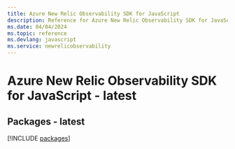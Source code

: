 ```yaml
---
title: Azure New Relic Observability SDK for JavaScript
description: Reference for Azure New Relic Observability SDK for JavaScript
ms.date: 04/04/2024
ms.topic: reference
ms.devlang: javascript
ms.service: newrelicobservability
---
```

# Azure New Relic Observability SDK for JavaScript - latest
## Packages - latest
[!INCLUDE [packages](new-relic-observability-index.md)]